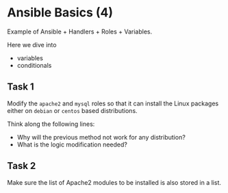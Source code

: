 # Ansible Basics (4)

Example of Ansible + Handlers + Roles + Variables.

Here we dive into
* variables
* conditionals

## Task 1

Modify the `apache2` and `mysql` roles so that it can install the Linux packages either on `debian` or `centos` based distributions.

Think along the following lines:
* Why will the previous method not work for any distribution?
* What is the logic modification needed?

## Task 2

Make sure the list of Apache2 modules to be installed is also stored in a list.
